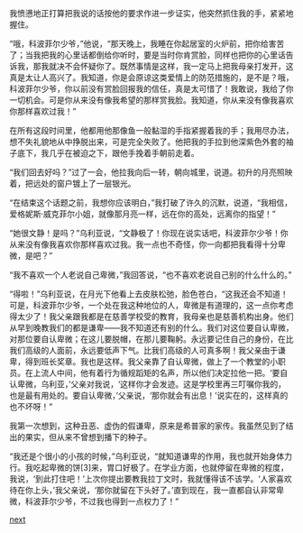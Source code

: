 
我愤懑地正打算把我说的话按他的要求作进一步证实，他突然抓住我的手，紧紧地握住。

“哦，科波菲尔少爷，”他说，“那天晚上，我睡在你起居室的火炉前，把你给害苦了；当我把我的心里话都倒给你听时，要是当时你肯赏脸，同样也把你的心里话告诉我，那我就决不会怀疑你了。既然事情是这样，我一定马上把我母亲打发开，这真是太让人高兴了。我知道，你是会原谅这类爱情上的防范措施的，是不是？哦，科波菲尔少爷，你以前没有赏脸回报我的信任，真是太可惜了！我敢说，我给了你一切机会。可是你从来没有像我希望的那样赏我脸。我知道，你从来没有像我喜欢你那样喜欢过我！”

在所有这段时间里，他都用他那像鱼一般黏湿的手指紧握着我的手；我用尽办法，想不失礼貌地从中挣脱出来，可是完全失败了。他把我的手拉到他深紫色外套的袖子底下，我几乎在被迫之下，跟他手挽着手朝前走着。

“我们回去好吗？”过了一会，他拉我向后一转，朝向城里，说道。初升的月亮照映着，把远处的窗户镀上了一层银光。

“在结束这个话题之前，我想你应该明白，”我打破了许久的沉默，说道，“我相信，爱格妮斯·威克菲尔小姐，就像那月亮一样，远在你的高处，远离你的指望！”

“她很文静！是吗？”乌利亚说，“文静极了！你现在说实话吧，科波菲尔少爷！你从来没有像我喜欢你那样喜欢过我。我一点也不奇怪，你一向都把我看得十分卑微，是吧？”

“我不喜欢一个人老说自己卑微，”我回答说，“也不喜欢老说自己别的什么什么的。”

“得啦！”乌利亚说，在月光下他看上去皮肤松弛，脸色苍白，“这我还会不知道！可是，科波菲尔少爷，一个处在我这种地位的人，卑微是有道理的，这一点你考虑得太少了！我父亲跟我都是在慈善学校受的教育，我母亲也是慈善机构出身。他们从早到晚教我们的都是谦卑——我不知道还有别的什么。我们对这位要自认卑微，对那位要自认卑微；在这儿要脱帽，在那儿要鞠躬。永远要记住自己的身份，在比我们高级的人面前，永远要低声下气。比我们高级的人可真多啊！我父亲由于谦卑，得到班长奖章。我也是这样。我父亲靠了自认卑微，做上了一个教堂的小职员。在上流人中间，他有着行为循规蹈矩的名声，所以他们决定拉他一把。‘要自认卑微，乌利亚，’父亲对我说，‘这样你才会发迹。这是学校里再三叮嘱你我的，也是最有用处的。要自认卑微，’父亲说，‘那你就会有出息！’说实在的，这样真的也不坏呀！”

我第一次想到，这种丑恶、虚伪的假谦卑，原来是希普家的家传。我虽然见到了结出的果实，但从来不曾想到播下的种子。

“我还是个很小的小孩的时候，”乌利亚说，“就知道谦卑的作用，我也就开始身体力行。我吃起卑微的饼[3]来，胃口好极了。在学业方面，也就停留在卑微的程度，我说，‘到此打住吧！’上次你提出要教我拉丁文时，我就懂得该不该学。‘人家喜欢待在你上头，’我父亲说，‘那你就留在下头好了。’直到现在，我一直都自认非常卑微，科波菲尔少爷，不过我也得到一点权力了！”

[next](page507.md)